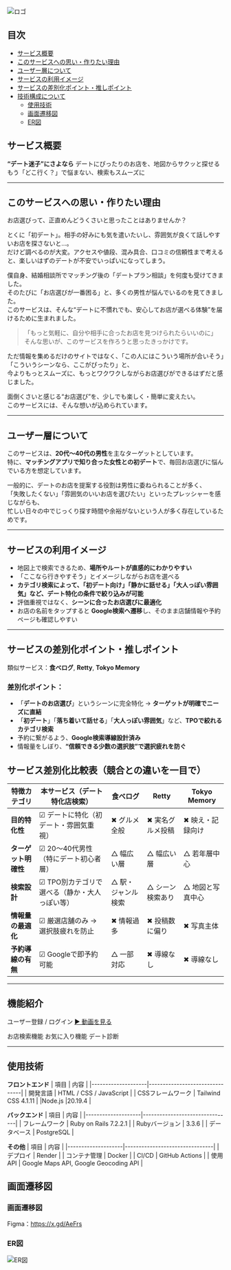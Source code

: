 ![ロゴ](https://i.gyazo.com/1b8d647bcce8f9257823b5de73bddd7d.png)

## 目次
- [サービス概要](#サービス概要)
- [このサービスへの思い・作りたい理由](#このサービスへの思い・作りたい理由)
- [ユーザー層について](#ユーザー層について)
- [サービスの利用イメージ](#サービスの利用イメージ)
- [サービスの差別化ポイント・推しポイント](#サービスの差別化ポイント・推しポイント)
- [技術構成について](#技術構成について)
  - [使用技術](#使用技術)
  - [画面遷移図](#画面遷移図)
  - [ER図](#ER図)

## サービス概要

**“デート迷子”にさよなら**
デートにぴったりのお店を、地図からサクッと探せる
もう「どこ行く？」で悩まない、検索もスムーズに

---

## このサービスへの思い・作りたい理由

お店選びって、正直めんどうくさいと思ったことはありませんか？

とくに「初デート」。相手の好みにも気を遣いたいし、雰囲気が良くて話しやすいお店を探さないと…。  
だけど調べるのが大変。アクセスや値段、混み具合、口コミの信頼性まで考えると、楽しいはずのデートが不安でいっぱいになってしまう。

僕自身、結婚相談所でマッチング後の「デートプラン相談」を何度も受けてきました。  
そのたびに「お店選びが一番困る」と、多くの男性が悩んでいるのを見てきました。  
このサービスは、そんな“デートに不慣れでも、安心してお店が選べる体験”を届けるために生まれました。

> 「もっと気軽に、自分や相手に合ったお店を見つけられたらいいのに」  
> そんな思いが、このサービスを作ろうと思ったきっかけです。

ただ情報を集めるだけのサイトではなく、「この人にはこういう場所が合いそう」「こういうシーンなら、ここがぴったり」と、  
今よりもっとスムーズに、もっとワクワクしながらお店選びができるはずだと感じました。

面倒くさいと感じる“お店選び”を、少しでも楽しく・簡単に変えたい。  
このサービスには、そんな想いが込められています。

---

## ユーザー層について

このサービスは、**20代〜40代の男性**を主なターゲットとしています。  
特に、**マッチングアプリで知り合った女性との初デート**で、毎回お店選びに悩んでいる方を想定しています。

一般的に、デートのお店を提案する役割は男性に委ねられることが多く、  
「失敗したくない」「雰囲気のいいお店を選びたい」といったプレッシャーを感じながらも、  
忙しい日々の中でじっくり探す時間や余裕がないという人が多く存在しているためです。

---

## サービスの利用イメージ

- 地図上で検索できるため、**場所やルートが直感的にわかりやすい**
- 「ここなら行きやすそう」とイメージしながらお店を選べる
- **カテゴリ検索によって、「初デート向け」「静かに話せる」「大人っぽい雰囲気」など、デート特化の条件で絞り込みが可能**
- 評価重視ではなく、**シーンに合ったお店選びに最適化**
- お店の名前をタップすると **Google検索へ遷移**し、そのまま店舗情報や予約ページも確認しやすい

---

## サービスの差別化ポイント・推しポイント

類似サービス：**食べログ**, **Retty**, **Tokyo Memory**

### 差別化ポイント：

- 「**デートのお店選び**」というシーンに完全特化 → **ターゲットが明確でニーズに直結**
- 「**初デート**」「**落ち着いて話せる**」「**大人っぽい雰囲気**」など、**TPOで絞れるカテゴリ検索**
- 予約に繋がるよう、**Google検索導線設計済み**
- 情報量をしぼり、**“信頼できる少数の選択肢”で選択疲れを防ぐ**

## サービス差別化比較表（競合との違いを一目で）

| 特徴カテゴリ            | 本サービス（デート特化店検索）              | 食べログ     | Retty           | Tokyo Memory     |
|------------------------|--------------------------------------------|--------------|------------------|------------------|
| **目的特化性**         | ☑︎ デートに特化（初デート・雰囲気重視）      | ✖︎ グルメ全般 | ✖︎ 実名グルメ投稿 | ✖︎ 映え・記録向け |
| **ターゲット明確性**   | ☑︎ 20〜40代男性（特にデート初心者層）        | △ 幅広い層   | △ 幅広い層       | △ 若年層中心     |
| **検索設計**           | ☑︎ TPO別カテゴリで選べる（静か・大人っぽい等） | △ 駅・ジャンル検索 | △ シーン検索あり | △ 地図と写真中心 |
| **情報量の最適化**     | ☑︎ 厳選店舗のみ → 選択肢疲れを防止          | ✖︎ 情報過多    | ✖︎ 投稿数に偏り   | ✖︎ 写真主体       |
| **予約導線の有無**     | ☑︎ Googleで即予約可能                         | △ 一部対応   | ✖︎ 導線なし        | ✖︎ 導線なし        |

---
## 機能紹介
ユーザー登録 / ログイン
[▶ 動画を見る](https://github.com/user-attachments/assets/2bace16b-34ce-4bf7-997a-042220c9638a)

お店検索機能
お気に入り機能
デート診断

---


## 使用技術

**フロントエンド**
| 項目               | 内容                           |
|--------------------|--------------------------------|
| 開発言語           | HTML / CSS / JavaScript        |
| CSSフレームワーク  | Tailwind CSS 4.1.11            |
|Node.js             |20.19.4                         |

**バックエンド**
| 項目               | 内容                           |
|--------------------|--------------------------------|
| フレームワーク     | Ruby on Rails 7.2.2.1          |
| Rubyバージョン     | 3.3.6                          |
| データベース       | PostgreSQL                     |

**その他**
| 項目               | 内容                           |
|--------------------|--------------------------------|
| デプロイ           | Render           |
| コンテナ管理       | Docker                           |
| CI/CD              | GitHub Actions |
| 使用API            | Google Maps API, Google Geocoding API |


## 画面遷移図

### 画面遷移図
Figma：https://x.gd/AeFrs

### ER図
![ER図](https://i.gyazo.com/58f775f0384bdbf0eda7278c0af30232.png)
